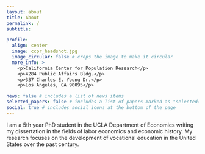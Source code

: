 ```yaml
---
layout: about
title: About
permalink: /
subtitle:

profile:
  align: center
  image: ccpr_headshot.jpg
  image_circular: false # crops the image to make it circular
  more_info: >
    <p>California Center for Population Research</p>
    <p>4284 Public Affairs Bldg.</p>
    <p>337 Charles E. Young Dr.</p>
    <p>Los Angeles, CA 90095</p>

news: false # includes a list of news items
selected_papers: false # includes a list of papers marked as "selected={true}"
social: true # includes social icons at the bottom of the page
---
```


I am a 5th year PhD student in the UCLA Department of Economics writing my dissertation in the fields of labor economics and economic history. My research focuses on the development of vocational education in the United States over the past century. 